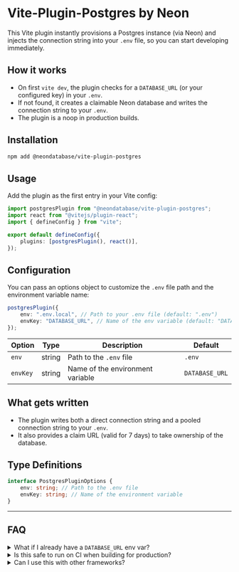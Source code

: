 # Vite-Plugin-Postgres by Neon

This Vite plugin instantly provisions a Postgres instance (via Neon) and injects the connection string into your `.env` file, so you can start developing immediately.

## How it works

-   On first `vite dev`, the plugin checks for a `DATABASE_URL` (or your configured key) in your `.env`.
-   If not found, it creates a claimable Neon database and writes the connection string to your `.env`.
-   The plugin is a noop in production builds.

## Installation

```sh
npm add @neondatabase/vite-plugin-postgres
```

## Usage

Add the plugin as the first entry in your Vite config:

```ts
import postgresPlugin from "@neondatabase/vite-plugin-postgres";
import react from "@vitejs/plugin-react";
import { defineConfig } from "vite";

export default defineConfig({
	plugins: [postgresPlugin(), react()],
});
```

## Configuration

You can pass an options object to customize the `.env` file path and the environment variable name:

```ts
postgresPlugin({
	env: ".env.local", // Path to your .env file (default: ".env")
	envKey: "DATABASE_URL", // Name of the env variable (default: "DATABASE_URL")
});
```

| Option   | Type   | Description                      | Default        |
| -------- | ------ | -------------------------------- | -------------- |
| `env`    | string | Path to the `.env` file          | `.env`         |
| `envKey` | string | Name of the environment variable | `DATABASE_URL` |

## What gets written

-   The plugin writes both a direct connection string and a pooled connection string to your `.env`.
-   It also provides a claim URL (valid for 7 days) to take ownership of the database.

## Type Definitions

```ts
interface PostgresPluginOptions {
	env: string; // Path to the .env file
	envKey: string; // Name of the environment variable
}
```

---

## FAQ

<details>
<summary>What if I already have a <code>DATABASE_URL</code> env var?</summary>
 
The plugin will not overwrite it. Remove the variable if you want to generate a new Neon database.

</details>

<details>
<summary>Is this safe to run on CI when building for production?</summary>

The plugin is a noop in production mode (`vite build`), so it won't create databases or modify your `.env` in CI.

</details>

<details>
<summary>Can I use this with other frameworks?</summary>

Yes, this plugin is framework-agnostic. The example uses React, but you can use it with any Vite-compatible framework.
</sumamry>

## Advanced

If you want to generate claimable databases outside of Vite, use the [`neondb`](https://github.com/neondatabase/neondb-cli/tree/main/packages/neondb) library directly.

> See [documentation on Neon](https://neon.com/docs/reference/neon-launchpad) for more.
